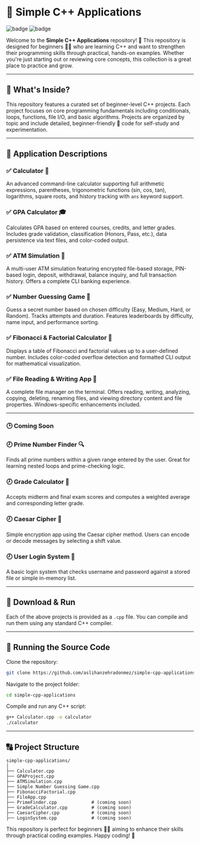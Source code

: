 # 📘 Simple C++ Applications
![badge](https://img.shields.io/badge/C%2B%2B-17%2B-blue) ![badge](https://img.shields.io/badge/Beginner-Friendly-brightgreen)

Welcome to the **Simple C++ Applications** repository! 🎉 This repository is designed for beginners 🧑‍💻 who are learning C++ and want to strengthen their programming skills through practical, hands-on examples. Whether you're just starting out or reviewing core concepts, this collection is a great place to practice and grow.

---

## 🚀 What's Inside?

This repository features a curated set of beginner-level C++ projects. Each project focuses on core programming fundamentals including conditionals, loops, functions, file I/O, and basic algorithms. Projects are organized by topic and include detailed, beginner-friendly 🧩 code for self-study and experimentation.

---

## 🌟 Application Descriptions

### ✅ Calculator 🧮  
An advanced command-line calculator supporting full arithmetic expressions, parentheses, trigonometric functions (sin, cos, tan), logarithms, square roots, and history tracking with `ans` keyword support.

### ✅ GPA Calculator 🎓  
Calculates GPA based on entered courses, credits, and letter grades. Includes grade validation, classification (Honors, Pass, etc.), data persistence via text files, and color-coded output.

### ✅ ATM Simulation 🏦  
A multi-user ATM simulation featuring encrypted file-based storage, PIN-based login, deposit, withdrawal, balance inquiry, and full transaction history. Offers a complete CLI banking experience.

### ✅ Number Guessing Game 🎯  
Guess a secret number based on chosen difficulty (Easy, Medium, Hard, or Random). Tracks attempts and duration. Features leaderboards by difficulty, name input, and performance sorting.

### ✅ Fibonacci & Factorial Calculator 🐑  
Displays a table of Fibonacci and factorial values up to a user-defined number. Includes color-coded overflow detection and formatted CLI output for mathematical visualization.

### ✅ File Reading & Writing App 📂  
A complete file manager on the terminal. Offers reading, writing, analyzing, copying, deleting, renaming files, and viewing directory content and file properties. Windows-specific enhancements included.

---

### 🕒 Coming Soon

### 🕗 Prime Number Finder 🔍  
Finds all prime numbers within a given range entered by the user. Great for learning nested loops and prime-checking logic.

### 🕗 Grade Calculator 📝  
Accepts midterm and final exam scores and computes a weighted average and corresponding letter grade.

### 🕗 Caesar Cipher 🔐  
Simple encryption app using the Caesar cipher method. Users can encode or decode messages by selecting a shift value.

### 🕗 User Login System 👤  
A basic login system that checks username and password against a stored file or simple in-memory list.

---

## 🔢️ Download & Run

Each of the above projects is provided as a `.cpp` file. You can compile and run them using any standard C++ compiler.

---

## 🔧 Running the Source Code

Clone the repository:

```bash
git clone https://github.com/aslihanzehradonmez/simple-cpp-applications.git
```

Navigate to the project folder:

```bash
cd simple-cpp-applications
```

Compile and run any C++ script:

```bash
g++ Calculator.cpp -o calculator
./calculator
```

---

## 🔠 Project Structure

```
simple-cpp-applications/
│
├── Calculator.cpp
├── GPAProject.cpp
├── ATMSimulation.cpp
├── Simple Number Guessing Game.cpp
├── FibonacciFactorial.cpp
├── FileApp.cpp
├── PrimeFinder.cpp             # (coming soon)
├── GradeCalculator.cpp         # (coming soon)
├── CaesarCipher.cpp            # (coming soon)
├── LoginSystem.cpp             # (coming soon)
```

This repository is perfect for beginners 👩‍💻 aiming to enhance their skills through practical coding examples. Happy coding! 🚀
